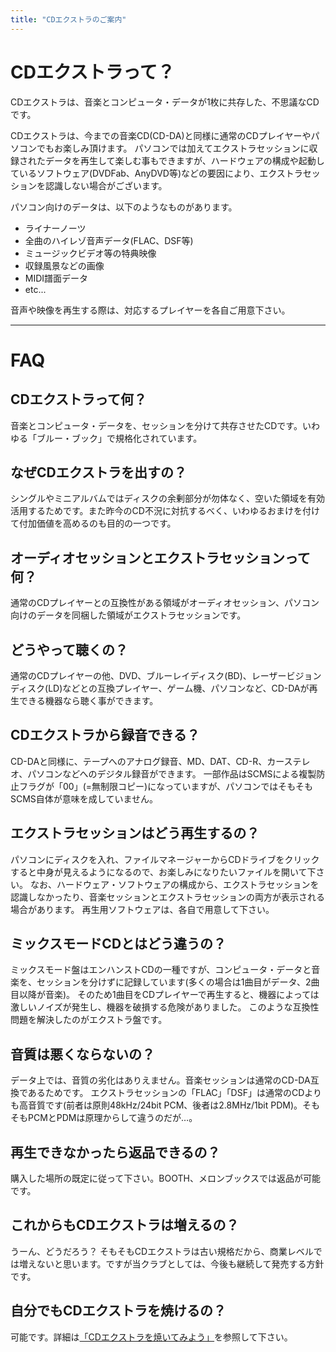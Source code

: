 ```yaml
---
title: "CDエクストラのご案内"
---
```


# CDエクストラって？

CDエクストラは、音楽とコンピュータ・データが1枚に共存した、不思議なCDです。

CDエクストラは、今までの音楽CD(CD-DA)と同様に通常のCDプレイヤーやパソコンでもお楽しみ頂けます。
パソコンでは加えてエクストラセッションに収録されたデータを再生して楽しむ事もできますが、ハードウェアの構成や起動しているソフトウェア(DVDFab、AnyDVD等)などの要因により、エクストラセッションを認識しない場合がございます。

パソコン向けのデータは、以下のようなものがあります。
- ライナーノーツ
- 全曲のハイレゾ音声データ(FLAC、DSF等)
- ミュージックビデオ等の特典映像
- 収録風景などの画像
- MIDI譜面データ
- etc...

音声や映像を再生する際は、対応するプレイヤーを各自ご用意下さい。

---
# FAQ
## CDエクストラって何？
音楽とコンピュータ・データを、セッションを分けて共存させたCDです。いわゆる「ブルー・ブック」で規格化されています。

## なぜCDエクストラを出すの？
シングルやミニアルバムではディスクの余剰部分が勿体なく、空いた領域を有効活用するためです。また昨今のCD不況に対抗するべく、いわゆるおまけを付けて付加価値を高めるのも目的の一つです。

## オーディオセッションとエクストラセッションって何？
通常のCDプレイヤーとの互換性がある領域がオーディオセッション、パソコン向けのデータを同梱した領域がエクストラセッションです。

## どうやって聴くの？
通常のCDプレイヤーの他、DVD、ブルーレイディスク(BD)、レーザービジョンディスク(LD)などとの互換プレイヤー、ゲーム機、パソコンなど、CD-DAが再生できる機器なら聴く事ができます。

## CDエクストラから録音できる？
CD-DAと同様に、テープへのアナログ録音、MD、DAT、CD-R、カーステレオ、パソコンなどへのデジタル録音ができます。
一部作品はSCMSによる複製防止フラグが「00」(=無制限コピー)になっていますが、パソコンではそもそもSCMS自体が意味を成していません。

## エクストラセッションはどう再生するの？
パソコンにディスクを入れ、ファイルマネージャーからCDドライブをクリックすると中身が見えるようになるので、お楽しみになりたいファイルを開いて下さい。
なお、ハードウェア・ソフトウェアの構成から、エクストラセッションを認識しなかったり、音楽セッションとエクストラセッションの両方が表示される場合があります。
再生用ソフトウェアは、各自で用意して下さい。

## ミックスモードCDとはどう違うの？
ミックスモード盤はエンハンストCDの一種ですが、コンピュータ・データと音楽を、セッションを分けずに記録しています(多くの場合は1曲目がデータ、2曲目以降が音楽)。
そのため1曲目をCDプレイヤーで再生すると、機器によっては激しいノイズが発生し、機器を破損する危険がありました。
このような互換性問題を解決したのがエクストラ盤です。

## 音質は悪くならないの？
データ上では、音質の劣化はありえません。音楽セッションは通常のCD-DA互換であるためです。
エクストラセッションの「FLAC」「DSF」は通常のCDよりも高音質です(前者は原則48kHz/24bit PCM、後者は2.8MHz/1bit PDM)。そもそもPCMとPDMは原理からして違うのだが…。

## 再生できなかったら返品できるの？
購入した場所の既定に従って下さい。BOOTH、メロンブックスでは返品が可能です。

## これからもCDエクストラは増えるの？
うーん、どうだろう？
そもそもCDエクストラは古い規格だから、商業レベルでは増えないと思います。ですが当クラブとしては、今後も継続して発売する方針です。

## 自分でもCDエクストラを焼けるの？
可能です。詳細は[「CDエクストラを焼いてみよう」](/burncdextra)を参照して下さい。
